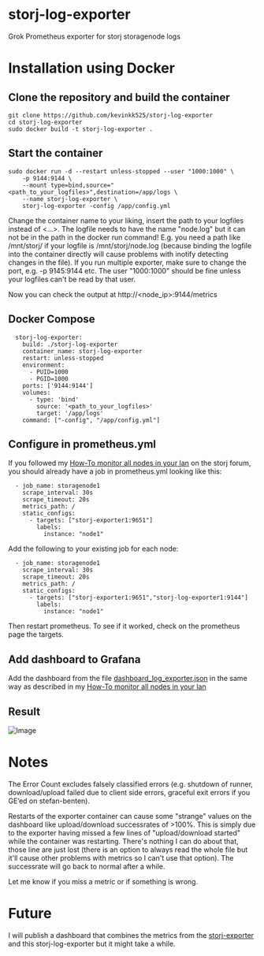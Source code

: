 # storj-log-exporter
Grok Prometheus exporter for storj storagenode logs

# Installation using Docker

## Clone the repository and build the container

```
git clone https://github.com/kevinkk525/storj-log-exporter
cd storj-log-exporter
sudo docker build -t storj-log-exporter .
```

## Start the container

```
sudo docker run -d --restart unless-stopped --user "1000:1000" \
    -p 9144:9144 \
    --mount type=bind,source="<path_to_your_logfiles>",destination=/app/logs \
    --name storj-log-exporter \
    storj-log-exporter -config /app/config.yml
```

Change the container name to your liking, insert the path to your logfiles instead of <...>. The logfile needs to have the name "node.log" but it can not be in the path in the docker run command! E.g. you need a path like /mnt/storj/ if your logfile is /mnt/storj/node.log (because binding the logfile into the container directly will cause problems with inotify detecting changes in the file).
If you run multiple exporter, make sure to change the port, e.g. -p 9145:9144 etc.
The user "1000:1000" should be fine unless your logfiles can't be read by that user.

Now you can check the output at http://<node_ip>:9144/metrics

## Docker Compose
```
  storj-log-exporter:
    build: ./storj-log-exporter
    container_name: storj-log-exporter
    restart: unless-stopped
    environment:
      - PUID=1000
      - PGID=1000
    ports: ['9144:9144']
    volumes:
      - type: 'bind'
        source: '<path_to_your_logfiles>'
        target: '/app/logs'
    command: ["-config", "/app/config.yml"]
 ```

## Configure in prometheus.yml

If you followed my [How-To monitor all nodes in your lan](https://forum.storj.io/t/how-to-monitor-all-nodes-in-your-lan-using-prometheus-grafana-linux-using-docker) on the storj forum, you should already have a job in prometheus.yml looking like this:
```
  - job_name: storagenode1
    scrape_interval: 30s
    scrape_timeout: 20s
    metrics_path: /
    static_configs:
      - targets: ["storj-exporter1:9651"]
        labels:
          instance: "node1"
```
Add the following to your existing job for each node:
```
  - job_name: storagenode1
    scrape_interval: 30s
    scrape_timeout: 20s
    metrics_path: /
    static_configs:
      - targets: ["storj-exporter1:9651","storj-log-exporter1:9144"]
        labels:
          instance: "node1"
```

Then restart prometheus. To see if it worked, check on the prometheus page the targets.

## Add dashboard to Grafana

Add the dashboard from the file [dashboard_log_exporter.json](./dashboard_log_exporter.json) in the same way as described in my [How-To monitor all nodes in your lan](https://forum.storj.io/t/how-to-monitor-all-nodes-in-your-lan-using-prometheus-grafana-linux-using-docker)

## Result

![Image](./dashboard.PNG)

# Notes

The Error Count excludes falsely classified errors (e.g. shutdown of runner, download/upload failed due to client side errors, graceful exit errors if you GE’ed on stefan-benten).

Restarts of the exporter container can cause some "strange" values on the dashboard like upload/download successrates of >100%. This is simply due to the exporter having missed a few lines of "upload/download started" while the container was restarting. There's nothing I can do about that, those line are just lost (there is an option to always read the whole file but it'll cause other problems with metrics so I can't use that option). The successrate will go back to normal after a while.

Let me know if you miss a metric or if something is wrong.

# Future

I will publish a dashboard that combines the metrics from the [storj-exporter](https://github.com/anclrii/Storj-Exporter) and this storj-log-exporter but it might take a while.
